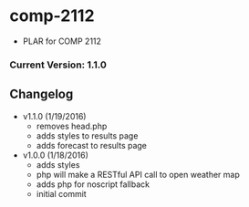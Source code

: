 # comp-2112
- PLAR for COMP 2112

### Current Version: 1.1.0

## Changelog
- v1.1.0 (1/19/2016)
	- removes head.php
	- adds styles to results page
	- adds forecast to results page
- v1.0.0 (1/18/2016)
	- adds styles
	- php will make a RESTful API call to open weather map 
	- adds php for noscript fallback
	- initial commit

